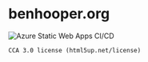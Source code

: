 # benhooper.org

![Azure Static Web Apps CI/CD](https://github.com/benjamhooper/benhooper.org/workflows/Azure%20Static%20Web%20Apps%20CI/CD/badge.svg)

`CCA 3.0 license (html5up.net/license)`
